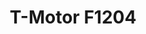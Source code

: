 ---
color: red
category: Motors
group: undefined
visible: true
order: 3
title: T-Motor F1204
link: https://www.racedayquads.com/pages/rapid-search-results?q=tmotor+f1204
img: /uploads/builds/3s-4s-micro/motors-t-motor-f1204.webp
text: T-Motor has been making motors for ages, it's literally in their name. The F series has its roots in racing builds where they're still used to this day. If you want a speedy build even on 3s, the 6500kv version should be great
info: $15.99;1204;5000/6500kv;6.1g
---